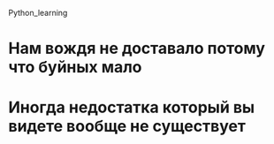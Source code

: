 Python_learning
# Нам вождя не доставало потому что буйных мало
# Иногда недостатка который вы видете вообще не существует
